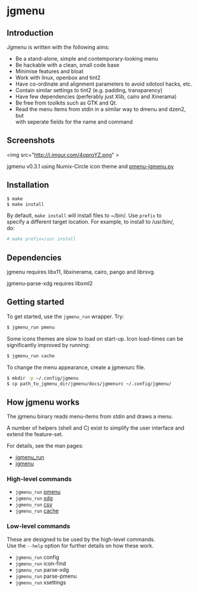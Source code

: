 jgmenu
======

Introduction
------------

Jgmenu is written with the following aims:

  - Be a stand-alone, simple and contemporary-looking menu
  - Be hackable with a clean, small code base
  - Minimise features and bloat
  - Work with linux, openbox and tint2
  - Have co-ordinate and alignment parameters to avoid xdotool hacks, etc.
  - Contain similar settings to tint2 (e.g. padding, transparency)
  - Have few dependencies (perferably just Xlib, cairo and Xinerama)
  - Be free from toolkits such as GTK and Qt.
  - Read the menu items from stdin in a similar way to dmenu and dzen2, but  
    with seperate fields for the name and command

Screenshots
-----------

<img src="http://i.imgur.com/4oprqYZ.png" \>

jgmenu v0.3.1 using Numix-Circle icon theme and
[pmenu-jgmenu.py](https://gitlab.com/o9000/pmenu/blob/master/pmenu-jgmenu.py)

Installation
------------

```bash
$ make
$ make install
```

By default, `make install` will install files to ~/bin/. Use `prefix` to  
specify a different target location. For example, to install to /usr/bin/,  
do:

```bash
# make prefix=/usr install
```

Dependencies
------------

jgmenu requires libx11, libxinerama, cairo, pango and librsvg.

jgmenu-parse-xdg requires libxml2

Getting started
---------------

To get started, use the `jgmenu_run` wrapper. Try:

```bash
$ jgmenu_run pmenu
```

Some icons themes are slow to load on start-up. Icon load-times can be  
significantly improved by running:

```bash
$ jgmenu_run cache
```

To change the menu appearance, create a jgmenurc file.

```bash
$ mkdir -p ~/.config/jgmenu
$ cp path_to_jgmenu_dir/jgmenu/docs/jgmenurc ~/.config/jgmenu/
```

How jgmenu works
----------------

The jgmenu binary reads menu-items from *stdin* and draws a menu. 

A number of helpers (shell and C) exist to simplify the user interface and  
extend the feature-set.

For details, see the man pages:

  - [jgmenu_run](docs/manual/jgmenu_run.1.md)
  - [jgmenu](docs/manual/jgmenu.1.md)

### High-level commands

  - `jgmenu_run` [pmenu](docs/manual/jgmenu-pmenu.1.md)
  - `jgmenu_run` [xdg](docs/manual/jgmenu-xdg.1.md)
  - `jgmenu_run` [csv](docs/manual/jgmenu-csv.1.md)
  - `jgmenu_run` [cache](docs/manual/jgmenu-cache.1.md)

### Low-level commands

These are designed to be used by the high-level commands.  
Use the `--help` option for further details on how these work.

  - `jgmenu_run` config
  - `jgmenu_run` icon-find
  - `jgmenu_run` parse-xdg
  - `jgmenu_run` parse-pmenu
  - `jgmenu_run` xsettings
